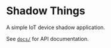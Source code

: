 # Shadow Things

A simple IoT device shadow application.

See [`docs/`](./docs) for API documentation.
